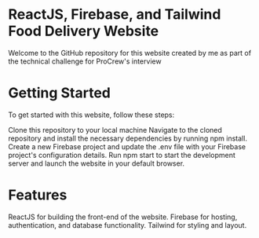 # ReactJS, Firebase, and Tailwind Food Delivery Website

Welcome to the GitHub repository for this website created by me as part of the technical challenge for ProCrew's interview

# Getting Started

To get started with this website, follow these steps:

Clone this repository to your local machine
Navigate to the cloned repository and install the necessary dependencies by running npm install.
Create a new Firebase project and update the .env file with your Firebase project's configuration details.
Run npm start to start the development server and launch the website in your default browser.
# Features

ReactJS for building the front-end of the website.
Firebase for hosting, authentication, and database functionality.
Tailwind for styling and layout.
